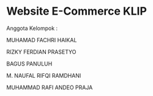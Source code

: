 # Website E-Commerce KLIP

Anggota Kelompok : 

MUHAMAD FACHRI HAIKAL

RIZKY FERDIAN PRASETYO

BAGUS PANULUH

M. NAUFAL RIFQI RAMDHANI

MUHAMMAD RAFI ANDEO PRAJA
